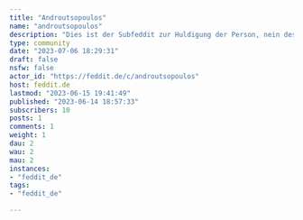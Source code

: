 ```yaml
---
title: "Androutsopoulos" 
name: "androutsopoulos"
description: "Dies ist der Subfeddit zur Huldigung der Person, nein des Phänomens Androutsopoulos in jeglicher Form und zum Austausch über die deutsche Jugendsprache, entstanden durch die 2023er Redditmigration."
type: community
date: "2023-07-06 18:29:31"
draft: false
nsfw: false
actor_id: "https://feddit.de/c/androutsopoulos"
host: feddit.de
lastmod: "2023-06-15 19:41:49"
published: "2023-06-14 18:57:33"
subscribers: 10
posts: 1
comments: 1
weight: 1
dau: 2
wau: 2
mau: 2
instances:
- "feddit_de"
tags: 
- "feddit_de"

---
```

